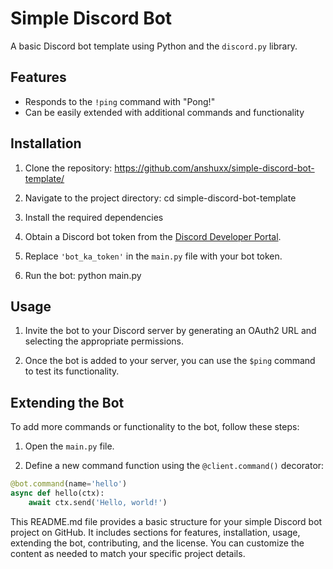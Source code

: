# Simple Discord Bot

A basic Discord bot template using Python and the `discord.py` library.

## Features

- Responds to the `!ping` command with "Pong!"
- Can be easily extended with additional commands and functionality

## Installation

1. Clone the repository:
   https://github.com/anshuxx/simple-discord-bot-template/
2. Navigate to the project directory:
   cd simple-discord-bot-template
3. Install the required dependencies
4. Obtain a Discord bot token from the [Discord Developer Portal](https://discord.com/developers/applications).

5. Replace `'bot_ka_token'` in the `main.py` file with your bot token.

6. Run the bot:
   python main.py
## Usage

1. Invite the bot to your Discord server by generating an OAuth2 URL and selecting the appropriate permissions.

2. Once the bot is added to your server, you can use the `$ping` command to test its functionality.

## Extending the Bot

To add more commands or functionality to the bot, follow these steps:

1. Open the `main.py` file.

2. Define a new command function using the `@client.command()` decorator:

```python
@bot.command(name='hello')
async def hello(ctx):
    await ctx.send('Hello, world!')
```

This README.md file provides a basic structure for your simple Discord bot project on GitHub. It includes sections for features, installation, usage, extending the bot, contributing, and the license. You can customize the content as needed to match your specific project details.
